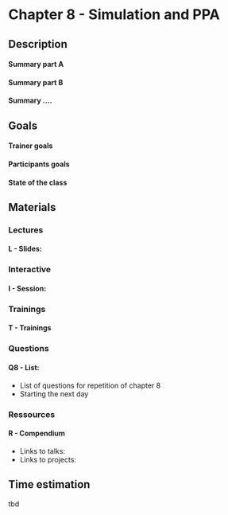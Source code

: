 # Chapter 8 - Simulation and PPA
## Description

#### Summary part A
#### Summary part B
#### Summary ....

## Goals
#### Trainer goals
#### Participants goals
#### State of the class

## Materials
### Lectures
#### L - Slides:

### Interactive
#### I - Session:

### Trainings
#### T - Trainings

### Questions
#### Q8 - List:
* List of questions for repetition of chapter 8
* Starting the next day

### Ressources
#### R - Compendium
* Links to talks:
* Links to projects:

## Time estimation
tbd
 